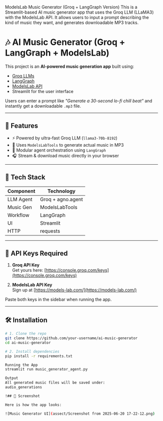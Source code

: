 ModelsLab Music Generator (Groq + LangGraph Version)
This is a Streamlit-based AI music generator app that uses the Groq LLM (LLaMA3) with the ModelsLab API. It allows users to input a prompt describing the kind of music they want, and generates downloadable MP3 tracks.

# 🎶 AI Music Generator (Groq + LangGraph + ModelsLab)

This project is an **AI-powered music generation app** built using:
- [Groq LLMs](https://groq.com/)
- [LangGraph](https://github.com/langchain-ai/langgraph)
- [ModelsLab API](https://models-lab.com/)
- Streamlit for the user interface

Users can enter a prompt like _"Generate a 30-second lo-fi chill beat"_ and instantly get a downloadable `.mp3` file.

---

## 🚀 Features

- ⚡ Powered by ultra-fast Groq LLM (`llama3-70b-8192`)
- 🎼 Uses `ModelsLabTools` to generate actual music in MP3
- 🧠 Modular agent orchestration using `LangGraph`
- 🎧 Stream & download music directly in your browser

---

## 🧩 Tech Stack

| Component   | Technology             |
|-------------|------------------------|
| LLM Agent   | Groq + agno.agent      |
| Music Gen   | ModelsLabTools         |
| Workflow    | LangGraph              |
| UI          | Streamlit              |
| HTTP        | requests                |

---

## 🔑 API Keys Required

1. **Groq API Key**  
   Get yours here: [https://console.groq.com/keys](https://console.groq.com/keys)

2. **ModelsLab API Key**  
   Sign up at [https://models-lab.com/](https://models-lab.com/)

Paste both keys in the sidebar when running the app.

---

## 🛠 Installation

```bash
# 1. Clone the repo
git clone https://github.com/your-username/ai-music-generator
cd ai-music-generator

# 2. Install dependencies
pip install -r requirements.txt

Running the App
streamlit run music_generator_agent.py

Output
All generated music files will be saved under:
audio_generations

!## 📸 Screenshot

Here is how the app looks:

![Music Generator UI](assect/Screenshot from 2025-06-20 17-22-12.png)